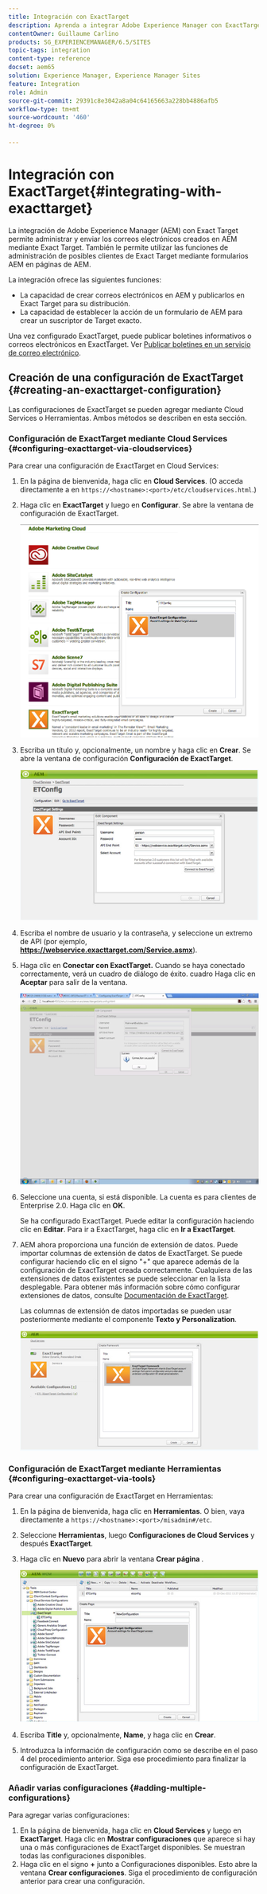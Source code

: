 ```yaml
---
title: Integración con ExactTarget
description: Aprenda a integrar Adobe Experience Manager con ExactTarget.
contentOwner: Guillaume Carlino
products: SG_EXPERIENCEMANAGER/6.5/SITES
topic-tags: integration
content-type: reference
docset: aem65
solution: Experience Manager, Experience Manager Sites
feature: Integration
role: Admin
source-git-commit: 29391c8e3042a8a04c64165663a228bb4886afb5
workflow-type: tm+mt
source-wordcount: '460'
ht-degree: 0%

---
```


# Integración con ExactTarget{#integrating-with-exacttarget}

La integración de Adobe Experience Manager (AEM) con Exact Target permite administrar y enviar los correos electrónicos creados en AEM mediante Exact Target. También le permite utilizar las funciones de administración de posibles clientes de Exact Target mediante formularios AEM en páginas de AEM.

La integración ofrece las siguientes funciones:

* La capacidad de crear correos electrónicos en AEM y publicarlos en Exact Target para su distribución.
* La capacidad de establecer la acción de un formulario de AEM para crear un suscriptor de Target exacto.

Una vez configurado ExactTarget, puede publicar boletines informativos o correos electrónicos en ExactTarget. Ver [Publicar boletines en un servicio de correo electrónico](/help/sites-authoring/personalization.md).

## Creación de una configuración de ExactTarget {#creating-an-exacttarget-configuration}

Las configuraciones de ExactTarget se pueden agregar mediante Cloud Services o Herramientas. Ambos métodos se describen en esta sección.

### Configuración de ExactTarget mediante Cloud Services {#configuring-exacttarget-via-cloudservices}

Para crear una configuración de ExactTarget en Cloud Services:

1. En la página de bienvenida, haga clic en **Cloud Services**. (O acceda directamente a en `https://<hostname>:<port>/etc/cloudservices.html`.)
1. Haga clic en **ExactTarget** y luego en **Configurar**. Se abre la ventana de configuración de ExactTarget.

   ![chlimage_1-19](assets/chlimage_1-19.png)

1. Escriba un título y, opcionalmente, un nombre y haga clic en **Crear**. Se abre la ventana de configuración **Configuración de ExactTarget**.

   ![chlimage_1](assets/chlimage_1.jpeg)

1. Escriba el nombre de usuario y la contraseña, y seleccione un extremo de API (por ejemplo, **https://webservice.exacttarget.com/Service.asmx**).
1. Haga clic en **Conectar con ExactTarget.** Cuando se haya conectado correctamente, verá un cuadro de diálogo de éxito. cuadro Haga clic en **Aceptar** para salir de la ventana.

   ![chlimage_1-1](assets/chlimage_1-1.jpeg)

1. Seleccione una cuenta, si está disponible. La cuenta es para clientes de Enterprise 2.0. Haga clic en **OK**.

   Se ha configurado ExactTarget. Puede editar la configuración haciendo clic en **Editar**. Para ir a ExactTarget, haga clic en **Ir a ExactTarget**.

1. AEM ahora proporciona una función de extensión de datos. Puede importar columnas de extensión de datos de ExactTarget. Se puede configurar haciendo clic en el signo &quot;+&quot; que aparece además de la configuración de ExactTarget creada correctamente. Cualquiera de las extensiones de datos existentes se puede seleccionar en la lista desplegable. Para obtener más información sobre cómo configurar extensiones de datos, consulte [Documentación de ExactTarget](https://help.salesforce.com/s/articleView?id=sf.mc_es_data_extension_data_relationships_classic.htm&type=5).

   Las columnas de extensión de datos importadas se pueden usar posteriormente mediante el componente **Texto y Personalization**.

   ![chlimage_1-2](assets/chlimage_1-2.jpeg)

### Configuración de ExactTarget mediante Herramientas {#configuring-exacttarget-via-tools}

Para crear una configuración de ExactTarget en Herramientas:

1. En la página de bienvenida, haga clic en **Herramientas**. O bien, vaya directamente a `https://<hostname>:<port>/misadmin#/etc`.
1. Seleccione **Herramientas**, luego **Configuraciones de Cloud Services** y después **ExactTarget**.
1. Haga clic en **Nuevo** para abrir la ventana **Crear página &#x200B;**.

   ![chlimage_1-34](assets/chlimage_1-3.jpeg)

1. Escriba **Title** y, opcionalmente, **Name**, y haga clic en **Crear**.
1. Introduzca la información de configuración como se describe en el paso 4 del procedimiento anterior. Siga ese procedimiento para finalizar la configuración de ExactTarget.

### Añadir varias configuraciones {#adding-multiple-configurations}

Para agregar varias configuraciones:

1. En la página de bienvenida, haga clic en **Cloud Services** y luego en **ExactTarget**. Haga clic en **Mostrar configuraciones** que aparece si hay una o más configuraciones de ExactTarget disponibles. Se muestran todas las configuraciones disponibles.
1. Haga clic en el signo **+** junto a Configuraciones disponibles. Esto abre la ventana **Crear configuraciones**. Siga el procedimiento de configuración anterior para crear una configuración.
